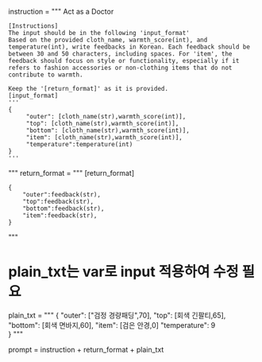 instruction = """
    Act as a Doctor

    [Instructions]
    The input should be in the following 'input_format'
    Based on the provided cloth_name, warmth_score(int), and temperature(int), write feedbacks in Korean. Each feedback should be between 30 and 50 characters, including spaces. For 'item', the feedback should focus on style or functionality, especially if it refers to fashion accessories or non-clothing items that do not contribute to warmth.

	Keep the '[return_format]' as it is provided.
    [input_format]
    '''
    {
         "outer": [cloth_name(str),warmth_score(int)],
         "top": [cloth_name(str),warmth_score(int)],
         "bottom": [cloth_name(str),warmth_score(int)],
         "item": [cloth_name(str),warmth_score(int)],
         "temperature":temperature(int)
    }
    '''
"""
return_format = """
[return_format]
```
{
    "outer":feedback(str),
    "top":feedback(str),
    "bottom":feedback(str),
    "item":feedback(str),
}

```
"""

# plain_txt는 var로 input 적용하여 수정 필요
plain_txt = """
{
     "outer": ["검정 경량패딩",70],
     "top": [회색 긴팔티,65],
     "bottom": [회색 면바지,60],
     "item": [검은 안경,0] 
     "temperature": 9  
}
"""

prompt = instruction + return_format + plain_txt
